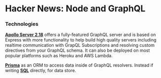 # Hacker News: Node and GraphQL

### Technologies

**[Apollo Server 2.18](https://github.com/apollographql/apollo-server/tree/main/packages/apollo-server)** offers a fully-featured GraphQL server and is based on Express with more functionality to help build high quality servers including realtime communication with GrapQL Subscriptions and resolving custom directives from your GraphQL schema. It can also be deployed on most popular platforms such as Heroku and AWS Lambda.

**[Prisma](https://www.prisma.io/)** as an ORM to access data inside of GraphQL resolvers. Instead if writing **[SQL](https://www.prisma.io/)** directly, for data store.
